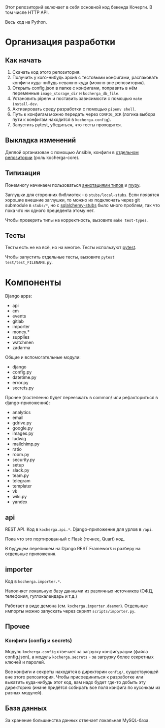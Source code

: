 Этот репозиторий включает в себя основной код бекенда Кочерги. В том числе HTTP API.

Весь код на Python.

# Организация разработки

## Как начать

1. Скачать код этого репозитория.
2. Получить у кого-нибудь архив с тестовыми конфигами, распаковать конфиги куда-нибудь неважно куда (можно вне репозитория).
3. Открыть config.json в папке с конфигами, поправить в нём переменные `image_storage_dir` и `kocherga_db_file`.
4. Установить pipenv и поставить зависимости c помощью `make install-dev`.
5. Активировать среду разработки с помощью `pipenv shell`.
6. Путь к конфигам можно передать через `CONFIG_DIR` (логика выбора пути к конфигам находится в `kocherga.config`).
7. Запустить pytest, убедиться, что тесты проходятся.

## Выкладка изменений

Деплой организован с помощью Ansible, конфиги в [отдельном репозитории](https://gitlab.com/kocherga/code/deploy) (роль kocherga-core).

## Типизация

Понемногу начинаем пользоваться [аннотациями типов](https://www.python.org/dev/peps/pep-0484/) и [mypy](http://mypy-lang.org/).

Заглушки для сторонних библиотек - в `stubs/local-stubs`. Если появятся хорошие внешние заглушки, то можно их подключать через git submodule в `stubs/*`, но с [sqlalchemy-stubs](https://github.com/JelleZijlstra/sqlalchemy-stubs) было много проблем, так что пока что ни одного прецедента этому нет.

Чтобы проверить типы на корректность, вызовите `make test-types`.

## Тесты

Тесты есть не на всё, но на многое. Тесты используют [pytest](https://docs.pytest.org/en/latest/).

Чтобы запустить отдельные тесты, вызовите `pytest test/test_FILENAME.py`.

# Компоненты

Django apps:
* api
* cm
* events
* gitlab
* importer
* money.*
* supplies
* watchmen
* zadarma

Общие и вспомогательные модули:
* django
* config.py
* datetime.py
* error.py
* secrets.py

Прочее (постепенно будет переезжать в common/ или рефакториться в django-приложения):
* analytics
* email
* gdrive.py
* google.py
* images.py
* ludwig
* mailchimp.py
* ratio
* room.py
* security.py
* setup
* slack.py
* team.py
* telegram
* templater
* vk
* wiki.py
* yandex

## api

REST API. Код в `kocherga.api.*`. Django-приложение для урлов в `/api`.

Пока что это портированный с Flask (точнее, Quart) код.

В будущем перепишем на Django REST Framework и разберу на отдельные приложения.

## importer

Код в `kocherga.importer.*`.

Наполняет локальную базу данными из различных источников (ОФД, телефония, гуглокалендарь и т.д.)

Работает в виде демона (см. `kocherga.importer.daemon`). Отдельные импорты можно запускать через скрипт `scripts/importer.py`.

## Прочее

### Конфиги (config и secrets)

Модуль `kocherga.config` отвечает за загрузку конфигурации (файла config.json), а модуль `kocherga.secrets` - за загрузку более секретных ключей и паролей.

Все конфиги и секреты находятся в директории `config/`, существующей вне этого репозитория. Чтобы присоединиться к разработке или выкатить куда-нибудь этот код, вам надо будет где-то добыть эту директорию (иначе придётся собирать все поля конфига по кусочкам из разных модулей).

## База данных

За хранение большинства данных отвечает локальная MySQL-база.

